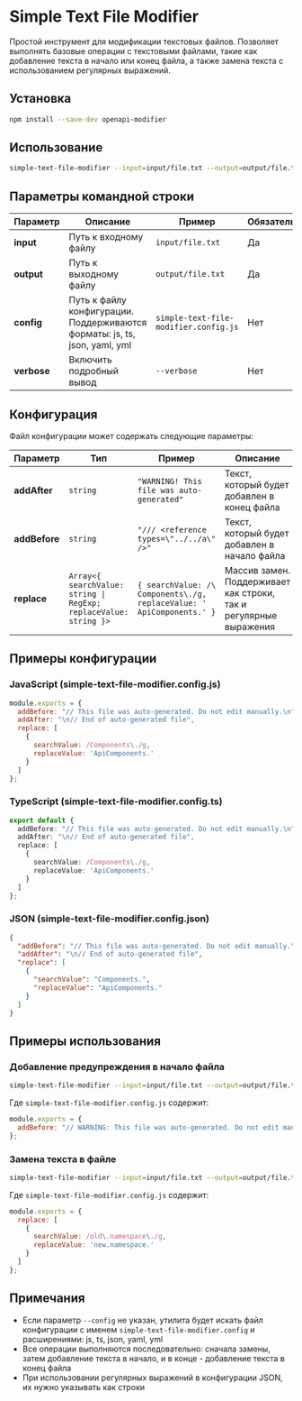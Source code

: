 # Simple Text File Modifier

Простой инструмент для модификации текстовых файлов. Позволяет выполнять базовые операции с текстовыми файлами, такие как добавление текста в начало или конец файла, а также замена текста с использованием регулярных выражений.

## Установка

```bash
npm install --save-dev openapi-modifier
```

## Использование

```bash
simple-text-file-modifier --input=input/file.txt --output=output/file.txt --config=simple-text-file-modifier.config.js
```

## Параметры командной строки

| Параметр  | Описание                                                                                                 | Пример                                | Обязательный |
| --------- | -------------------------------------------------------------------------------------------------------- | ------------------------------------- | ------------ |
| **input** | Путь к входному файлу                                                                                    | `input/file.txt`                     | Да           |
| **output**| Путь к выходному файлу                                                                                   | `output/file.txt`                    | Да           |
| **config**| Путь к файлу конфигурации. Поддерживаются форматы: js, ts, json, yaml, yml                               | `simple-text-file-modifier.config.js` | Нет          |
| **verbose**| Включить подробный вывод                                                                                 | `--verbose`                          | Нет          |

## Конфигурация

Файл конфигурации может содержать следующие параметры:

| Параметр     | Тип                                                             | Пример                                                                 | Описание                                                                                 |
| ------------ | --------------------------------------------------------------- | ---------------------------------------------------------------------- | ---------------------------------------------------------------------------------------- |
| **addAfter** | `string`                                                        | `"WARNING! This file was auto-generated"`                              | Текст, который будет добавлен в конец файла                                              |
| **addBefore**| `string`                                                        | `"/// <reference types=\"../../a\" />"`                                | Текст, который будет добавлен в начало файла                                             |
| **replace**  | `Array<{ searchValue: string \| RegExp; replaceValue: string }>`| `{ searchValue: /\ Components\./g, replaceValue: ' ApiComponents.' }`  | Массив замен. Поддерживает как строки, так и регулярные выражения                        |

## Примеры конфигурации

### JavaScript (simple-text-file-modifier.config.js)
```javascript
module.exports = {
  addBefore: "// This file was auto-generated. Do not edit manually.\n",
  addAfter: "\n// End of auto-generated file",
  replace: [
    {
      searchValue: /Components\./g,
      replaceValue: 'ApiComponents.'
    }
  ]
};
```

### TypeScript (simple-text-file-modifier.config.ts)
```typescript
export default {
  addBefore: "// This file was auto-generated. Do not edit manually.\n",
  addAfter: "\n// End of auto-generated file",
  replace: [
    {
      searchValue: /Components\./g,
      replaceValue: 'ApiComponents.'
    }
  ]
};
```

### JSON (simple-text-file-modifier.config.json)
```json
{
  "addBefore": "// This file was auto-generated. Do not edit manually.\n",
  "addAfter": "\n// End of auto-generated file",
  "replace": [
    {
      "searchValue": "Components.",
      "replaceValue": "ApiComponents."
    }
  ]
}
```

## Примеры использования

### Добавление предупреждения в начало файла
```bash
simple-text-file-modifier --input=input/file.txt --output=output/file.txt --config=simple-text-file-modifier.config.js
```

Где `simple-text-file-modifier.config.js` содержит:
```javascript
module.exports = {
  addBefore: "// WARNING: This file was auto-generated. Do not edit manually.\n"
};
```

### Замена текста в файле
```bash
simple-text-file-modifier --input=input/file.txt --output=output/file.txt --config=simple-text-file-modifier.config.js
```

Где `simple-text-file-modifier.config.js` содержит:
```javascript
module.exports = {
  replace: [
    {
      searchValue: /old\.namespace\./g,
      replaceValue: 'new.namespace.'
    }
  ]
};
```

## Примечания

- Если параметр `--config` не указан, утилита будет искать файл конфигурации с именем `simple-text-file-modifier.config` и расширениями: js, ts, json, yaml, yml
- Все операции выполняются последовательно: сначала замены, затем добавление текста в начало, и в конце - добавление текста в конец файла
- При использовании регулярных выражений в конфигурации JSON, их нужно указывать как строки 